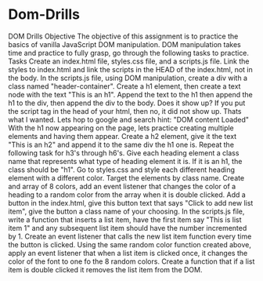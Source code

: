 # Dom-Drills
DOM Drills Objective The objective of this assignment is to practice the basics of vanilla JavaScript DOM manipulation. DOM manipulation takes time and practice to fully grasp, go through the following tasks to practice.  Tasks Create an index.html file, styles.css file, and a scripts.js file. Link the styles to index.html and link the scripts in the HEAD of the index.html, not in the body. In the scripts.js file, using DOM manipulation, create a div with a class named "header-container". Create a h1 element, then create a text node with the text "This is an h1". Append the text to the h1 then append the h1 to the div, then append the div to the body. Does it show up? If you put the script tag in the head of your html, then no, it did not show up. Thats what I wanted. Lets hop to google and search hint: "DOM content Loaded" With the h1 now appearing on the page, lets practice creating multiple elements and having them appear. Create a h2 element, give it the text "This is an h2" and append it to the same div the h1 one is. Repeat the following task for h3's through h6's. Give each heading element a class name that represents what type of heading element it is. If it is an h1, the class should be "h1". Go to styles.css and style each different heading element with a different color. Target the elements by class name. Create and array of 8 colors, add an event listener that changes the color of a heading to a random color from the array when it is double clicked. Add a button in the index.html, give this button text that says "Click to add new list item", give the button a class name of your choosing. In the scripts.js file, write a function that inserts a list item, have the first item say "This is list item 1" and any subsequent list item should have the number incremented by 1. Create an event listener that calls the new list item function every time the button is clicked. Using the same random color function created above, apply an event listener that when a list item is clicked once, it changes the color of the font to one fo the 8 random colors. Create a function that if a list item is double clicked it removes the list item from the DOM.
